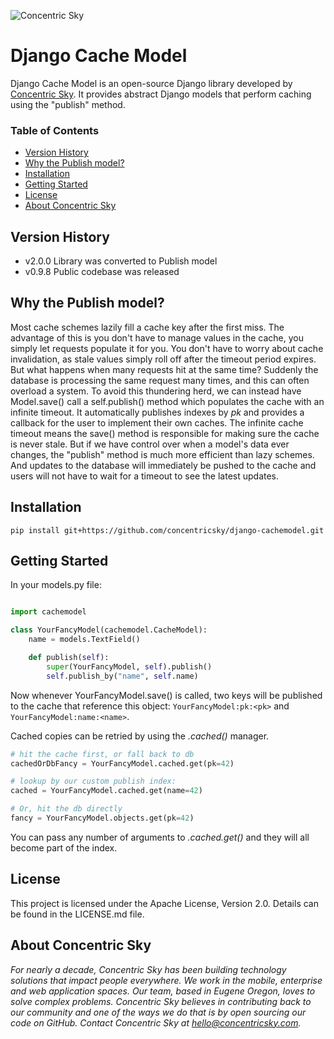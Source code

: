 ![Concentric Sky](http://concentricsky.com/media/uploads/images/csky_logo.jpg)

# Django Cache Model

Django Cache Model is an open-source Django library developed by [Concentric Sky](http://concentricsky.com/). It provides abstract Django models that perform caching using the "publish" method.


### Table of Contents
- [Version History](#version-history)
- [Why the Publish model?](#why-the-publish-model)
- [Installation](#installation)
- [Getting Started](#getting-started)
- [License](#license)
- [About Concentric Sky](#about-concentric-sky)

## Version History

- v2.0.0 Library was converted to Publish model
- v0.9.8 Public codebase was released


## Why the Publish model?

Most cache schemes lazily fill a cache key after the first miss. The advantage of this is you don't have to manage values in the cache, you simply let requests populate it for you. You don't have to worry about cache invalidation, as stale values simply roll off after the timeout period expires. But what happens when many requests hit at the same time? Suddenly the database is processing the same request many times, and this can often overload a system. To avoid this thundering herd, we can instead have Model.save() call a self.publish() method which populates the cache with an infinite timeout. It automatically publishes indexes by _pk_ and provides a callback for the user to implement their own caches. The infinite cache timeout means the save() method is responsible for making sure the cache is never stale. But if we have control over when a model's data ever changes, the "publish" method is much more efficient than lazy schemes. And updates to the database will immediately be pushed to the cache and users will not have to wait for a timeout to see the latest updates.


## Installation

    pip install git+https://github.com/concentricsky/django-cachemodel.git


## Getting Started


In your models.py file:

```python

import cachemodel

class YourFancyModel(cachemodel.CacheModel):
    name = models.TextField()

    def publish(self):
        super(YourFancyModel, self).publish()
        self.publish_by("name", self.name)
```

Now whenever YourFancyModel.save() is called, two keys will be published to the cache that reference this object: `YourFancyModel:pk:<pk>` and `YourFancyModel:name:<name>`.

Cached copies can be retried by using the _.cached()_ manager.

```python
# hit the cache first, or fall back to db
cachedOrDbFancy = YourFancyModel.cached.get(pk=42)   

# lookup by our custom publish index:
cached = YourFancyModel.cached.get(name=42)

# Or, hit the db directly
fancy = YourFancyModel.objects.get(pk=42)

```


You can pass any number of arguments to _.cached.get()_ and they will all become part of the index.


## License

This project is licensed under the Apache License, Version 2.0. Details can be found in the LICENSE.md file.


## About Concentric Sky

_For nearly a decade, Concentric Sky has been building technology solutions that impact people everywhere. We work in the mobile, enterprise and web application spaces. Our team, based in Eugene Oregon, loves to solve complex problems. Concentric Sky believes in contributing back to our community and one of the ways we do that is by open sourcing our code on GitHub. Contact Concentric Sky at hello@concentricsky.com._
